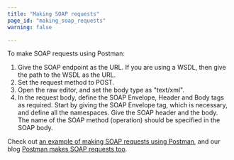 ```yaml
---
title: "Making SOAP requests"
page_id: "making_soap_requests"
warning: false

---
```


To make SOAP requests using Postman:

1. Give the SOAP endpoint as the URL. If you are using a WSDL, then give the path to the WSDL as the URL.
1. Set the request method to POST.
1. Open the raw editor, and set the body type as "text/xml".
1. In the request body, define the SOAP Envelope, Header and Body tags as required. Start by giving the SOAP Envelope tag, which is necessary, and define all the namespaces. Give the SOAP header and the body. The name of the SOAP method (operation) should be specified in the SOAP body.

Check out [an example of making SOAP requests using Postman](https://blog.getpostman.com/2014/08/22/making-soap-requests-using-postman/), and our blog [Postman makes SOAP requests too](https://blog.getpostman.com/2017/11/18/postman-makes-soap-requests-too/).
